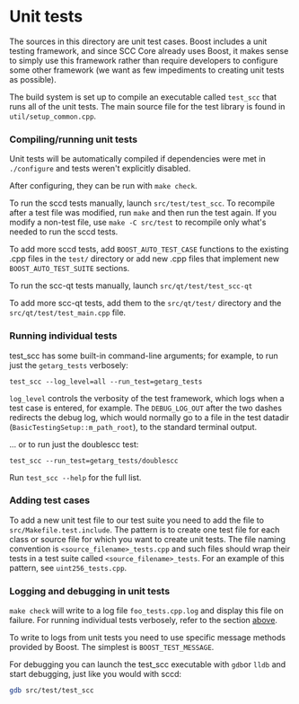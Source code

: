 # Unit tests

The sources in this directory are unit test cases. Boost includes a
unit testing framework, and since SCC Core already uses Boost, it makes
sense to simply use this framework rather than require developers to
configure some other framework (we want as few impediments to creating
unit tests as possible).

The build system is set up to compile an executable called `test_scc`
that runs all of the unit tests. The main source file for the test library is found in
`util/setup_common.cpp`.

### Compiling/running unit tests

Unit tests will be automatically compiled if dependencies were met in `./configure`
and tests weren't explicitly disabled.

After configuring, they can be run with `make check`.

To run the sccd tests manually, launch `src/test/test_scc`. To recompile
after a test file was modified, run `make` and then run the test again. If you
modify a non-test file, use `make -C src/test` to recompile only what's needed
to run the sccd tests.

To add more sccd tests, add `BOOST_AUTO_TEST_CASE` functions to the existing
.cpp files in the `test/` directory or add new .cpp files that
implement new `BOOST_AUTO_TEST_SUITE` sections.

To run the scc-qt tests manually, launch `src/qt/test/test_scc-qt`

To add more scc-qt tests, add them to the `src/qt/test/` directory and
the `src/qt/test/test_main.cpp` file.

### Running individual tests

test_scc has some built-in command-line arguments; for
example, to run just the `getarg_tests` verbosely:

    test_scc --log_level=all --run_test=getarg_tests

`log_level` controls the verbosity of the test framework, which logs when a
test case is entered, for example. The `DEBUG_LOG_OUT` after the two dashes
redirects the debug log, which would normally go to a file in the test datadir
(`BasicTestingSetup::m_path_root`), to the standard terminal output.

... or to run just the doublescc test:

    test_scc --run_test=getarg_tests/doublescc

Run `test_scc --help` for the full list.

### Adding test cases

To add a new unit test file to our test suite you need
to add the file to `src/Makefile.test.include`. The pattern is to create
one test file for each class or source file for which you want to create
unit tests. The file naming convention is `<source_filename>_tests.cpp`
and such files should wrap their tests in a test suite
called `<source_filename>_tests`. For an example of this pattern,
see `uint256_tests.cpp`.

### Logging and debugging in unit tests

`make check` will write to a log file `foo_tests.cpp.log` and display this file
on failure. For running individual tests verbosely, refer to the section
[above](#running-individual-tests).

To write to logs from unit tests you need to use specific message methods
provided by Boost. The simplest is `BOOST_TEST_MESSAGE`.

For debugging you can launch the test_scc executable with `gdb`or `lldb` and
start debugging, just like you would with sccd:

```bash
gdb src/test/test_scc
```
